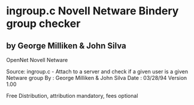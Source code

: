 # ingroup.c Novell Netware Bindery group checker
## by George Milliken & John Silva
OpenNet Novell Netware 

Source: ingroup.c - Attach to a server and check if a given user is a given Netware group
By    : George Milliken & John Silva
Date  : 03/28/94
Version 1.00

Free Distribution, attribution mandatory, fees optional


